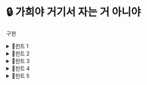 # 🔒 가희야 거기서 자는 거 아니야
구현
<details>
<summary>🔑힌트 1</summary>
베개가 가려진 것인가요? 가희가 가려진 것인가요?
</details> 
<details>
<summary>🔑힌트 2</summary>
'어떤 것'을 기준으로 탐색해야 할까요? 가희인가요? 베개인가요?
</details>
<details>
<summary>🔑힌트 3</summary>
'어떤 것'의 네 꼭지점은 어떻게 구할 수 있을까요?
</details> 
<details>
<summary>🔑힌트 4</summary>
네 꼭지점을 구할 때 극단적인 값을 생각해 보면 어떨까요?
</details>
<details>
<summary>🔑힌트 5</summary>
가희로 인해 가려졌다면, 보여지는 베개의 넓이는 어떻게 된 것일까요?
</details>

